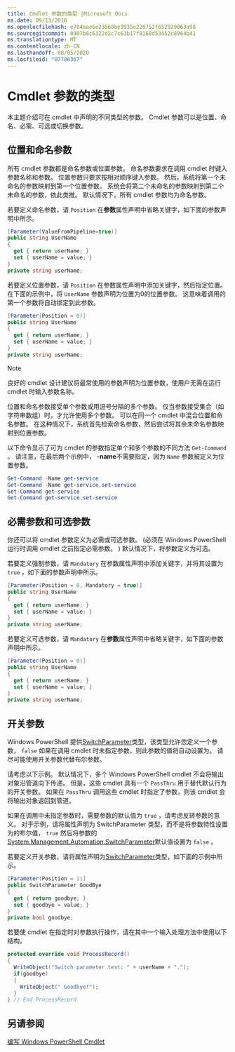 ```yaml
---
title: Cmdlet 参数的类型 |Microsoft Docs
ms.date: 09/13/2016
ms.openlocfilehash: e704aae6e23568be9935e228752f652929863a98
ms.sourcegitcommit: 0907b8c6322d2c7c61b17f8168d53452c8964b41
ms.translationtype: MT
ms.contentlocale: zh-CN
ms.lasthandoff: 08/05/2020
ms.locfileid: "87786367"
---
```

# <a name="types-of-cmdlet-parameters"></a>Cmdlet 参数的类型

本主题介绍可在 cmdlet 中声明的不同类型的参数。 Cmdlet 参数可以是位置、命名、必需、可选或切换参数。

## <a name="positional-and-named-parameters"></a>位置和命名参数

所有 cmdlet 参数都是命名参数或位置参数。 命名参数要求在调用 cmdlet 时键入参数名称和参数。 位置参数只要求按相对顺序键入参数。 然后，系统将第一个未命名的参数映射到第一个位置参数。 系统会将第二个未命名的参数映射到第二个未命名的参数，依此类推。 默认情况下，所有 cmdlet 参数均为命名参数。

若要定义命名参数，请 `Position` 在**参数**属性声明中省略关键字，如下面的参数声明中所示。

```csharp
[Parameter(ValueFromPipeline=true)]
public string UserName
{
  get { return userName; }
  set { userName = value; }
}
private string userName;
```

若要定义位置参数，请 `Position` 在参数属性声明中添加关键字，然后指定位置。 在下面的示例中，将 `UserName` 参数声明为位置为0的位置参数。 这意味着调用的第一个参数将自动绑定到此参数。

```csharp
[Parameter(Position = 0)]
public string UserName
{
  get { return userName; }
  set { userName = value; }
}
private string userName;
```

> [!NOTE]
> 良好的 cmdlet 设计建议将最常使用的参数声明为位置参数，使用户无需在运行 cmdlet 时输入参数名称。

位置和命名参数接受单个参数或用逗号分隔的多个参数。 仅当参数接受集合（如字符串数组）时，才允许使用多个参数。 可以在同一个 cmdlet 中混合位置和命名参数。 在这种情况下，系统首先检索命名参数，然后尝试将其余未命名参数映射到位置参数。

以下命令显示了可为 cmdlet 的参数指定单个和多个参数的不同方法 `Get-Command` 。 请注意，在最后两个示例中， **-name**不需要指定，因为 `Name` 参数被定义为位置参数。

```powershell
Get-Command -Name get-service
Get-Command -Name get-service,set-service
Get-Command get-service
Get-Command get-service,set-service
```

## <a name="mandatory-and-optional-parameters"></a>必需参数和可选参数

你还可以将 cmdlet 参数定义为必需或可选参数。  (必须在 Windows PowerShell 运行时调用 cmdlet 之前指定必需参数。 ) 默认情况下，将参数定义为可选。

若要定义强制参数，请 `Mandatory` 在参数属性声明中添加关键字，并将其设置为 `true` ，如下面的参数声明中所示。

```csharp
[Parameter(Position = 0, Mandatory = true)]
public string UserName
{
  get { return userName; }
  set { userName = value; }
}
private string userName;
```

若要定义可选参数，请 `Mandatory` 在**参数**属性声明中省略关键字，如下面的参数声明中所示。

```csharp
[Parameter(Position = 0)]
public string UserName
{
  get { return userName; }
  set { userName = value; }
}
private string userName;
```

## <a name="switch-parameters"></a>开关参数

Windows PowerShell 提供[SwitchParameter](/dotnet/api/System.Management.Automation.SwitchParameter)类型，该类型允许您定义一个参数， `false` 如果在调用 cmdlet 时未指定参数，则此参数的值将自动设置为。 请尽可能使用开关参数代替布尔参数。

请考虑以下示例。 默认情况下，多个 Windows PowerShell cmdlet 不会将输出对象沿管道向下传递。 但是，这些 cmdlet 具有一个 `PassThru` 用于替代默认行为的开关参数。 如果在 `PassThru` 调用这些 cmdlet 时指定了参数，则该 cmdlet 会将输出对象返回到管道。

如果在调用中未指定参数时，需要参数的默认值为 `true` ，请考虑反转参数的意义。 对于示例，请将属性声明为 SwitchParameter 类型，而不是将参数特性设置为的布尔值， `true` 然后将参数的[System.Management.Automation.SwitchParameter](/dotnet/api/System.Management.Automation.SwitchParameter)默认值设置为 `false` 。

若要定义开关参数，请将属性声明为[SwitchParameter](/dotnet/api/System.Management.Automation.SwitchParameter)类型，如下面的示例中所示。

```csharp
[Parameter(Position = 1)]
public SwitchParameter GoodBye
{
  get { return goodbye; }
  set { goodbye = value; }
}
private bool goodbye;
```

若要使 cmdlet 在指定时对参数执行操作，请在其中一个输入处理方法中使用以下结构。

```csharp
protected override void ProcessRecord()
{
  WriteObject("Switch parameter test: " + userName + ".");
  if(goodbye)
  {
    WriteObject(" Goodbye!");
  }
} // End ProcessRecord
```

## <a name="see-also"></a>另请参阅

[编写 Windows PowerShell Cmdlet](./writing-a-windows-powershell-cmdlet.md)
